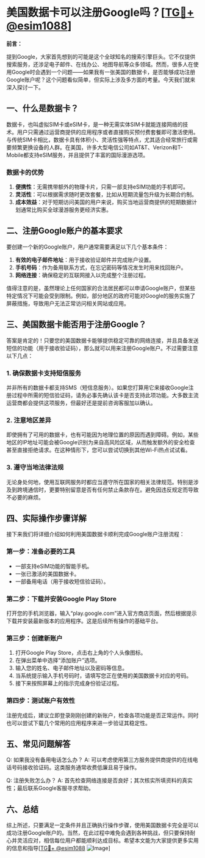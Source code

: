 # 美国数据卡可以注册Google吗？[[TG💪+ @esim1088](https://t.me/s/esim1088)]

**前言：**

提到Google，大家首先想到的可能是这个全球知名的搜索引擎巨头。它不仅提供搜索服务，还涉足电子邮件、在线办公、地图导航等众多领域。然而，很多人在使用Google时会遇到一个问题——如果我有一张美国的数据卡，是否能够成功注册Google账户呢？这个问题看似简单，但实际上涉及多方面的考量。今天我们就来深入探讨一下。

## 一、什么是数据卡？

数据卡，也叫虚拟SIM卡或eSIM卡，是一种无需实体SIM卡就能连接网络的技术。用户只需通过运营商提供的应用程序或者直接购买预付费套餐即可激活使用。与传统SIM卡相比，数据卡具有体积小、灵活性强等特点，尤其适合经常旅行或需要频繁更换设备的人群。在美国，许多大型电信公司如AT&T、Verizon和T-Mobile都支持eSIM服务，并且提供了丰富的国际漫游选项。

### 数据卡的优势

1. **便携性**：无需携带额外的物理卡片，只需一部支持eSIM功能的手机即可。
2. **灵活性**：可以根据需求随时更改套餐，比如从短期流量包升级为长期合约制。
3. **成本效益**：对于短期访问美国的用户来说，购买当地运营商提供的短期数据计划通常比购买全球漫游服务更经济实惠。

## 二、注册Google账户的基本要求

要创建一个新的Google账户，用户通常需要满足以下几个基本条件：

1. **有效的电子邮件地址**：用于接收验证邮件并完成账户设置。
2. **手机号码**：作为备用联系方式，在忘记密码等情况发生时用来找回账户。
3. **网络连接**：确保稳定的互联网接入以完成整个注册过程。

值得注意的是，虽然理论上任何国家的合法居民都可以申请Google账户，但某些特定情况下可能会受到限制。例如，部分地区的政府可能对Google的服务实施了屏蔽措施，导致用户无法正常访问相关网站或应用。

## 三、美国数据卡能否用于注册Google？

答案是肯定的！只要您的美国数据卡能够提供稳定可靠的网络连接，并且具备发送短信的功能（用于接收验证码），那么就可以用来注册Google账户。不过需要注意以下几点：

### 1. 确保数据卡支持短信服务

并非所有的数据卡都支持SMS（短信息服务）。如果您打算用它来接收Google注册过程中所需的短信验证码，请务必事先确认该卡是否支持此项功能。大多数主流运营商都会提供这项服务，但最好还是提前咨询客服加以确认。

### 2. 注意地区差异

即使拥有了可用的数据卡，也有可能因为地理位置的原因而遇到障碍。例如，某些地区的IP地址可能会被Google识别为来自高风险区域，从而触发额外的安全检查甚至直接拒绝请求。在这种情形下，您可以尝试切换到其他Wi-Fi热点试试看。

### 3. 遵守当地法律法规

无论身处何地，使用互联网服务时都应当遵守所在国家的相关法律规范。特别是涉及到跨境通信时，更要特别留意是否有任何禁止条款存在。避免因违反规定而导致不必要的麻烦。

## 四、实际操作步骤详解

接下来我们将详细介绍如何利用美国数据卡顺利完成Google账户注册流程：

### 第一步：准备必要的工具

- 一部支持eSIM功能的智能手机。
- 一张已激活的美国数据卡。
- 一部备用电话（用于接收短信验证码）。

### 第二步：下载并安装Google Play Store

打开您的手机浏览器，输入“play.google.com”进入官方商店页面，然后根据提示下载并安装最新版本的应用程序。这是后续所有操作的基础平台。

### 第三步：创建新账户

1. 打开Google Play Store，点击右上角的个人头像图标。
2. 在弹出菜单中选择“添加账户”选项。
3. 输入您的姓名、电子邮件地址以及密码等信息。
4. 当系统提示输入手机号码时，请填写您正在使用的美国数据卡对应的号码。
5. 接下来按照屏幕上的指示完成身份验证过程。

### 第四步：测试账户有效性

注册完成后，建议立即登录刚刚创建的新账户，检查各项功能是否正常运作。同时也可以尝试下载几个常用的应用程序来进一步验证其稳定性。

## 五、常见问题解答

Q: 如果我没有备用电话怎么办？
A: 可以考虑使用第三方服务提供商提供的在线电话号码接收验证码。这类服务通常收费低廉且易于操作。

Q: 注册失败怎么办？
A: 首先检查网络连接是否良好；其次核实所填资料的真实性；最后联系Google客服寻求帮助。

## 六、总结

综上所述，只要满足一定条件并且正确执行操作步骤，使用美国数据卡完全是可以成功注册Google账户的。当然，在此过程中难免会遇到各种挑战，但只要保持耐心并灵活应对，相信每位用户都能顺利达成目标。希望本文能为大家提供更多实用的信息和指导[[TG💪+ @esim1088](https://t.me/s/esim1088) ![Image](https://i.postimg.cc/4NQfJmqS/Snipaste-2025-05-13-00-14-12.png)]